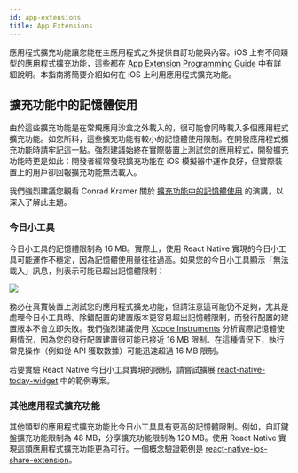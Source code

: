 ```yaml
---
id: app-extensions
title: App Extensions
---
```


應用程式擴充功能讓您能在主應用程式之外提供自訂功能與內容。iOS 上有不同類型的應用程式擴充功能，這些都在 [App Extension Programming Guide](https://developer.apple.com/library/content/documentation/General/Conceptual/ExtensibilityPG/index.html#//apple_ref/doc/uid/TP40014214-CH20-SW1) 中有詳細說明。本指南將簡要介紹如何在 iOS 上利用應用程式擴充功能。

## 擴充功能中的記憶體使用

由於這些擴充功能是在常規應用沙盒之外載入的，很可能會同時載入多個應用程式擴充功能。如您所料，這些擴充功能有較小的記憶體使用限制。在開發應用程式擴充功能時請牢記這一點。強烈建議始終在實際裝置上測試您的應用程式，開發擴充功能時更是如此：開發者經常發現擴充功能在 iOS 模擬器中運作良好，但實際裝置上的用戶卻回報擴充功能無法載入。

我們強烈建議您觀看 Conrad Kramer 關於 [擴充功能中的記憶體使用](https://www.youtube.com/watch?v=GqXMqn6MXrM) 的演講，以深入了解此主題。

### 今日小工具

今日小工具的記憶體限制為 16 MB。實際上，使用 React Native 實現的今日小工具可能運作不穩定，因為記憶體使用量往往過高。如果您的今日小工具顯示「無法載入」訊息，則表示可能已超出記憶體限制：

![](/docs/assets/TodayWidgetUnableToLoad.jpg)

務必在真實裝置上測試您的應用程式擴充功能，但請注意這可能仍不足夠，尤其是處理今日小工具時。除錯配置的建置版本更容易超出記憶體限制，而發行配置的建置版本不會立即失敗。我們強烈建議使用 [Xcode Instruments](https://developer.apple.com/library/content/documentation/DeveloperTools/Conceptual/InstrumentsUserGuide/index.html) 分析實際記憶體使用情況，因為您的發行配置建置很可能已接近 16 MB 限制。在這種情況下，執行常見操作（例如從 API 獲取數據）可能迅速超過 16 MB 限制。

若要實驗 React Native 今日小工具實現的限制，請嘗試擴展 [react-native-today-widget](https://github.com/matejkriz/react-native-today-widget/) 中的範例專案。

### 其他應用程式擴充功能

其他類型的應用程式擴充功能比今日小工具具有更高的記憶體限制。例如，自訂鍵盤擴充功能限制為 48 MB，分享擴充功能限制為 120 MB。使用 React Native 實現這類應用程式擴充功能更為可行。一個概念驗證範例是 [react-native-ios-share-extension](https://github.com/andrewsardone/react-native-ios-share-extension)。